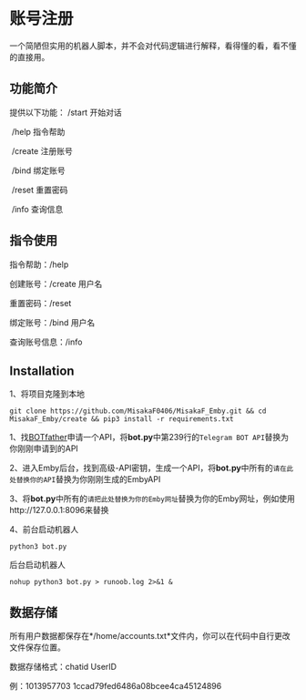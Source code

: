 # 账号注册

​		一个简陋但实用的机器人脚本，并不会对代码逻辑进行解释，看得懂的看，看不懂的直接用。

## 功能简介

提供以下功能： /start	   	开始对话

​							/help	   	指令帮助

​							/create		注册账号

​							/bind		   绑定账号

​							/reset		  重置密码

​							/info	    	查询信息



## 指令使用

指令帮助：/help

创建账号：/create 用户名

重置密码：/reset

绑定账号：/bind 用户名

查询账号信息：/info



## Installation

1、将项目克隆到本地

```
git clone https://github.com/MisakaF0406/MisakaF_Emby.git && cd MisakaF_Emby/create && pip3 install -r requirements.txt
```

1、找[BOTfather](https://t.me/BotFather)申请一个API，将**bot.py**中第239行的`Telegram BOT API`替换为你刚刚申请到的API

2、进入Emby后台，找到高级-API密钥，生成一个API，将**bot.py**中所有的`请在此处替换你的API`替换为你刚刚生成的EmbyAPI

3、将**bot.py**中所有的`请把此处替换为你的Emby网址`替换为你的Emby网址，例如使用http://127.0.0.1:8096来替换

4、前台启动机器人

```
python3 bot.py
```

后台启动机器人

```
nohup python3 bot.py > runoob.log 2>&1 &
```



## 数据存储

所有用户数据都保存在*/home/accounts.txt*文件内，你可以在代码中自行更改文件保存位置。

数据存储格式：chatid UserID

例：1013957703 1ccad79fed6486a08bcee4ca45124896







​		


